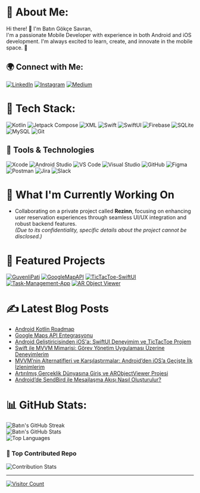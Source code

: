 # 🚀 About Me:
Hi there! 👋 I'm Batın Gökçe Savran,<br>
I'm a passionate Mobile Developer with experience in both Android and iOS development. I'm always excited to learn, create, and innovate in the mobile space. 📱

## 🌍 Connect with Me:
[![LinkedIn](https://img.shields.io/badge/LinkedIn-%230077B5.svg?style=flat&logo=linkedin&logoColor=white)](https://linkedin.com/in/batın-gökçe-savran-46152b25b/) 
[![Instagram](https://img.shields.io/badge/Instagram-%23E4405F.svg?style=flat&logo=Instagram&logoColor=white)](https://instagram.com/batin.savran) 
[![Medium](https://img.shields.io/badge/Medium-%2312100E.svg?style=flat&logo=medium&logoColor=white)](https://medium.com/@batinsavran)

# 💼 Tech Stack:
![Kotlin](https://img.shields.io/badge/kotlin-%237F52FF.svg?style=flat&logo=kotlin&logoColor=white) 
![Jetpack Compose](https://img.shields.io/badge/jetpack_compose-%2300C853.svg?style=flat&logo=jetpackcompose&logoColor=white)
![XML](https://img.shields.io/badge/XML-%23E34F26.svg?style=flat&logo=xml&logoColor=white)
![Swift](https://img.shields.io/badge/swift-%23FA7343.svg?style=flat&logo=swift&logoColor=white)
![SwiftUI](https://img.shields.io/badge/swiftui-%23F05138.svg?style=flat&logo=swift&logoColor=white)
![Firebase](https://img.shields.io/badge/firebase-%23039BE5.svg?style=flat&logo=firebase) 
![SQLite](https://img.shields.io/badge/sqlite-%2307405e.svg?style=flat&logo=sqlite&logoColor=white) 
![MySQL](https://img.shields.io/badge/mysql-%234479A1.svg?style=flat&logo=mysql&logoColor=white) 
![Git](https://img.shields.io/badge/git-%23F05033.svg?style=flat&logo=git&logoColor=white)

## 🔧 Tools & Technologies
![Xcode](https://img.shields.io/badge/Xcode-%231F69A3.svg?style=flat&logo=Xcode&logoColor=white)
![Android Studio](https://img.shields.io/badge/Android_Studio-%3DDC84.svg?style=flat&logo=android-studio&logoColor=white)
![VS Code](https://img.shields.io/badge/VS_Code-%23007ACC.svg?style=flat&logo=visual-studio-code&logoColor=white)
![Visual Studio](https://img.shields.io/badge/Visual_Studio-%235C2D91.svg?style=flat&logo=visual-studio&logoColor=white)
![GitHub](https://img.shields.io/badge/GitHub-%2312100E.svg?style=flat&logo=github&logoColor=white)
![Figma](https://img.shields.io/badge/figma-%23F24E1E.svg?style=flat&logo=figma&logoColor=white)
![Postman](https://img.shields.io/badge/Postman-FF6C37.svg?style=flat&logo=postman&logoColor=white)
![Jira](https://img.shields.io/badge/Jira-%230A0FFF.svg?style=flat&logo=jira&logoColor=white)
![Slack](https://img.shields.io/badge/Slack-%234A154B.svg?style=flat&logo=slack&logoColor=white)

# 🔨 What I'm Currently Working On
- Collaborating on a private project called **Rezinn**, focusing on enhancing user reservation experiences through seamless UI/UX integration and robust backend features.  
  *(Due to its confidentiality, specific details about the project cannot be disclosed.)*

# 🚀 Featured Projects
[![GuvenliPati](https://github-readme-stats.vercel.app/api/pin/?username=batinsavran&repo=GuvenliPati&theme=dark)](https://github.com/batinsavran/GuvenliPati)
[![GoogleMapAPI](https://github-readme-stats.vercel.app/api/pin/?username=batinsavran&repo=GoogleMapAPI&theme=dark)](https://github.com/batinsavran/GoogleMapAPI)
[![TicTacToe-SwiftUI](https://github-readme-stats.vercel.app/api/pin/?username=batinsavran&repo=TicTacToe-SwiftUI&theme=dark)](https://github.com/batinsavran/TicTacToe-SwiftUI)
[![Task-Management-App](https://github-readme-stats.vercel.app/api/pin/?username=batinsavran&repo=Task-Management-App&theme=dark)](https://github.com/batinsavran/Task-Management-App)
[![AR Object Viewer](https://github-readme-stats.vercel.app/api/pin/?username=batinsavran&repo=ARObjectViewer&theme=dark)](https://github.com/batinsavran/ARObjectViewer)

# ✍️ Latest Blog Posts
- [Android Kotlin Roadmap](https://medium.com/@batinsavran/android-kotlin-roadmap-b5807434800c)
- [Google Maps API Entegrasyonu](https://medium.com/@batinsavran/google-maps-api-entegrasyonu-c95815159509)
- [Android Geliştiricisinden iOS'a: SwiftUI Deneyimim ve TicTacToe Projem](https://medium.com/@batinsavran/android-geliştiricisinden-iosa-swiftui-deneyimim-ve-tictactoe-projem-fc5bb3455d43)
- [Swift ile MVVM Mimarisi: Görev Yönetim Uygulaması Üzerine Deneyimlerim](https://medium.com/@batinsavran/swift-ile-mvvm-mimarisi-görev-yönetim-uygulaması-üzerine-deneyimlerim-4fc2ae697ef2)
- [MVVM’nin Alternatifleri ve Karşılaştırmalar: Android’den iOS’a Geçişte İlk İzlenimlerim](https://medium.com/@batinsavran/mvvmnin-alternatifleri-ve-karşılaştırmalar-android-den-ios-a-geçişte-i̇lk-i̇zlenimlerim-34b5a246919f)
- [Artırılmış Gerçeklik Dünyasına Giriş ve ARObjectViewer Projesi](https://medium.com/@batinsavran/artırılmış-gerçeklik-dünyasına-giriş-ve-arobjectviewer-projesi-84ae4c1c0c0c)
- [Android’de SendBird ile Mesajlaşma Akışı Nasıl Oluşturulur?](https://medium.com/@batinsavran/androidde-sendbird-ile-mesajlaşma-akışı-nasıl-oluşturulur-303ec0a1ea1d)

# 📊 GitHub Stats:
![Batın's GitHub Streak](https://github-readme-streak-stats.herokuapp.com/?user=batinsavran&theme=dark&hide_border=false)<br/>
![Batın's GitHub Stats](https://github-readme-stats.vercel.app/api?username=batinsavran&theme=dark&hide_border=false&include_all_commits=false&count_private=true)<br/>
![Top Languages](https://github-readme-stats.vercel.app/api/top-langs/?username=batinsavran&theme=dark&hide_border=false&include_all_commits=false&count_private=true&layout=compact)

### 🌟 Top Contributed Repo
![Contribution Stats](https://github-contributor-stats.vercel.app/api?username=batinsavran&limit=5&theme=dark&combine_all_yearly_contributions=true)

---
[![Visitor Count](https://visitcount.itsvg.in/api?id=batinsavran&icon=0&color=6)](https://visitcount.itsvg.in)
